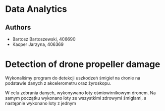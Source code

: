 # Data Analytics
## Authors
- Bartosz Bartoszewski, 406690
- Kacper Jarzyna, 406369

# Detection of drone propeller damage
Wykonaliśmy program do detekcji uszkodzeń śmigieł na dronie na podstawie danych z akcelerometru oraz żyroskopu. 

W celu zebrania danych, wykonywano loty ośmiowirnikowym dronem. Na samym początku wykonano loty ze wszystkimi zdrowymi śmigłami, a następnie wykonano loty z jednym 

